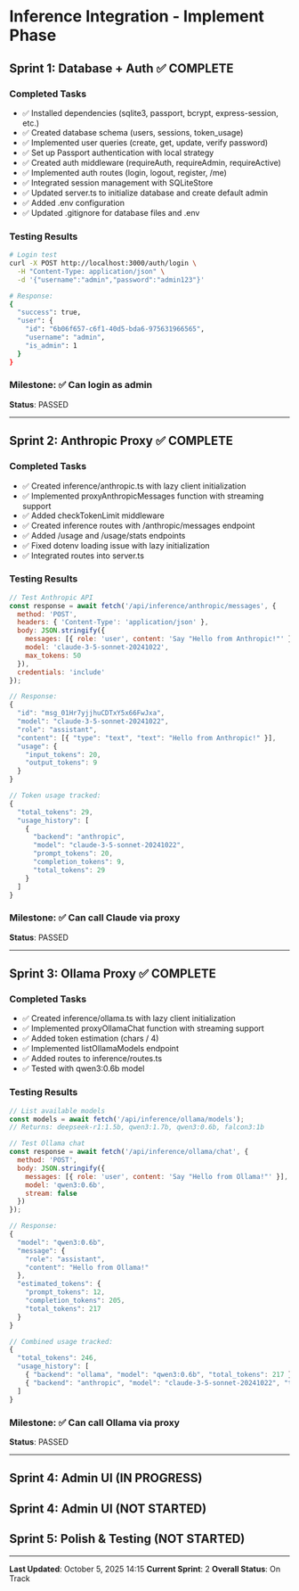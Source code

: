 # Inference Integration - Implement Phase

## Sprint 1: Database + Auth ✅ COMPLETE

### Completed Tasks
- ✅ Installed dependencies (sqlite3, passport, bcrypt, express-session, etc.)
- ✅ Created database schema (users, sessions, token_usage)
- ✅ Implemented user queries (create, get, update, verify password)
- ✅ Set up Passport authentication with local strategy
- ✅ Created auth middleware (requireAuth, requireAdmin, requireActive)
- ✅ Implemented auth routes (login, logout, register, /me)
- ✅ Integrated session management with SQLiteStore
- ✅ Updated server.ts to initialize database and create default admin
- ✅ Added .env configuration
- ✅ Updated .gitignore for database files and .env

### Testing Results
```bash
# Login test
curl -X POST http://localhost:3000/auth/login \
  -H "Content-Type: application/json" \
  -d '{"username":"admin","password":"admin123"}'

# Response:
{
  "success": true,
  "user": {
    "id": "6b06f657-c6f1-40d5-bda6-975631966565",
    "username": "admin",
    "is_admin": 1
  }
}
```

### Milestone: ✅ Can login as admin
**Status**: PASSED

---

## Sprint 2: Anthropic Proxy ✅ COMPLETE

### Completed Tasks
- ✅ Created inference/anthropic.ts with lazy client initialization
- ✅ Implemented proxyAnthropicMessages function with streaming support
- ✅ Added checkTokenLimit middleware
- ✅ Created inference routes with /anthropic/messages endpoint
- ✅ Added /usage and /usage/stats endpoints
- ✅ Fixed dotenv loading issue with lazy initialization
- ✅ Integrated routes into server.ts

### Testing Results
```javascript
// Test Anthropic API
const response = await fetch('/api/inference/anthropic/messages', {
  method: 'POST',
  headers: { 'Content-Type': 'application/json' },
  body: JSON.stringify({
    messages: [{ role: 'user', content: 'Say "Hello from Anthropic!"' }],
    model: 'claude-3-5-sonnet-20241022',
    max_tokens: 50
  }),
  credentials: 'include'
});

// Response:
{
  "id": "msg_01Hr7yjjhuCDTxY5x66FwJxa",
  "model": "claude-3-5-sonnet-20241022",
  "role": "assistant",
  "content": [{ "type": "text", "text": "Hello from Anthropic!" }],
  "usage": {
    "input_tokens": 20,
    "output_tokens": 9
  }
}

// Token usage tracked:
{
  "total_tokens": 29,
  "usage_history": [
    {
      "backend": "anthropic",
      "model": "claude-3-5-sonnet-20241022",
      "prompt_tokens": 20,
      "completion_tokens": 9,
      "total_tokens": 29
    }
  ]
}
```

### Milestone: ✅ Can call Claude via proxy
**Status**: PASSED

---

## Sprint 3: Ollama Proxy ✅ COMPLETE

### Completed Tasks
- ✅ Created inference/ollama.ts with lazy client initialization
- ✅ Implemented proxyOllamaChat function with streaming support
- ✅ Added token estimation (chars / 4)
- ✅ Implemented listOllamaModels endpoint
- ✅ Added routes to inference/routes.ts
- ✅ Tested with qwen3:0.6b model

### Testing Results
```javascript
// List available models
const models = await fetch('/api/inference/ollama/models');
// Returns: deepseek-r1:1.5b, qwen3:1.7b, qwen3:0.6b, falcon3:1b

// Test Ollama chat
const response = await fetch('/api/inference/ollama/chat', {
  method: 'POST',
  body: JSON.stringify({
    messages: [{ role: 'user', content: 'Say "Hello from Ollama!"' }],
    model: 'qwen3:0.6b',
    stream: false
  })
});

// Response:
{
  "model": "qwen3:0.6b",
  "message": {
    "role": "assistant",
    "content": "Hello from Ollama!"
  },
  "estimated_tokens": {
    "prompt_tokens": 12,
    "completion_tokens": 205,
    "total_tokens": 217
  }
}

// Combined usage tracked:
{
  "total_tokens": 246,
  "usage_history": [
    { "backend": "ollama", "model": "qwen3:0.6b", "total_tokens": 217 },
    { "backend": "anthropic", "model": "claude-3-5-sonnet-20241022", "total_tokens": 29 }
  ]
}
```

### Milestone: ✅ Can call Ollama via proxy
**Status**: PASSED

---

## Sprint 4: Admin UI (IN PROGRESS)

## Sprint 4: Admin UI (NOT STARTED)

## Sprint 5: Polish & Testing (NOT STARTED)

---

**Last Updated**: October 5, 2025 14:15
**Current Sprint**: 2
**Overall Status**: On Track
